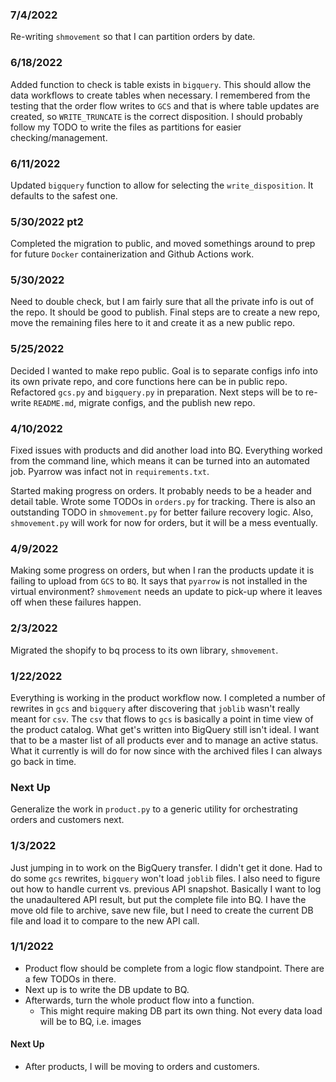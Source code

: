 ### 7/4/2022
Re-writing `shmovement` so that I can partition orders by date.

### 6/18/2022
Added function to check is table exists in `bigquery`. This should allow the data workflows to create tables when necessary. I remembered from the testing that the order flow writes to `GCS` and that is where table updates are created, so `WRITE_TRUNCATE` is the correct disposition. I should probably follow my TODO to write the files as partitions for easier checking/management.

### 6/11/2022
Updated `bigquery` function to allow for selecting the `write_disposition`. It defaults to the safest one.

### 5/30/2022 pt2
Completed the migration to public, and moved somethings around to prep for future `Docker` containerization and Github Actions work.

### 5/30/2022
Need to double check, but I am fairly sure that all the private info is out of the repo. It should be good to publish. Final steps are to create a new repo, move the remaining files here to it and create it as a new public repo.

### 5/25/2022
Decided I wanted to make repo public. Goal is to separate configs info into its own private repo, and core functions here can be in public repo.
Refactored `gcs.py` and `bigquery.py` in preparation.
Next steps will be to re-write `README.md`, migrate configs, and the publish new repo.

### 4/10/2022
Fixed issues with products and did another load into BQ. Everything worked from the command line, which means it can be turned into an automated job. Pyarrow was infact not in `requirements.txt`.

Started making progress on orders. It probably needs to be a header and detail table. Wrote some TODOs in `orders.py` for tracking. There is also an outstanding TODO in `shmovement.py` for better failure recovery logic. Also, `shmovement.py` will work for now for orders, but it will be a mess eventually.

### 4/9/2022
Making some progress on orders, but when I ran the products update it is failing to upload from `GCS` to `BQ`. It says that `pyarrow` is not installed in the virtual environment? 
`shmovement` needs an update to pick-up where it leaves off when these failures happen.

### 2/3/2022
Migrated the shopify to bq process to its own library, `shmovement`.

### 1/22/2022
Everything is working in the product workflow now. I completed a number of rewrites in `gcs` and `bigquery` after discovering that `joblib` wasn't really meant for `csv`. The `csv` that flows to `gcs` is basically a point in time view of the product catalog. What get's written into BigQuery still isn't ideal. I want that to be a master list of all products ever and to manage an active status. What it currently is will do for now since with the archived files I can always go back in time.

### Next Up
Generalize the work in `product.py` to a generic utility for orchestrating orders and customers next.

### 1/3/2022
Just jumping in to work on the BigQuery transfer. I didn't get it done. Had to do some `gcs` rewrites, `bigquery` won't load `joblib` files. I also need to figure out how to handle current vs. previous API snapshot. Basically I want to log the unadaultered API result, but put the complete file into BQ. I have the move old file to archive, save new file, but I need to create the current DB file and load it to compare to the new API call.


### 1/1/2022

+ Product flow should be complete from a logic flow standpoint. There are a few TODOs in there.
+ Next up is to write the DB update to BQ.
+ Afterwards, turn the whole product flow into a function.
    + This might require making DB part its own thing. Not every data load will be to BQ, i.e. images

#### Next Up

+ After products, I will be moving to orders and customers.
